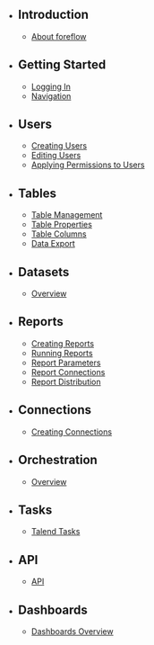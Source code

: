 - ## Introduction
    - [About foreflow](/docs/{{version}}/about)

- ## Getting Started
    - [Logging In](/docs/{{version}}/logging_in)
    - [Navigation](/docs/{{version}}/navigation)

- ## Users
    - [Creating Users](/docs/{{version}}/creating_users)
    - [Editing Users](/docs/{{version}}/editing_users)
    - [Applying Permissions to Users](/docs/{{version}}/user_permissions)
  
- ## Tables
    - [Table Management](/docs/{{version}}/table_management)
    - [Table Properties](/docs/{{version}}/table_properties)
    - [Table Columns](/docs/{{version}}/table_columns)
    - [Data Export](/docs/{{version}}/table_data_export)

- ## Datasets
    - [Overview](/docs/{{version}}/dataset_overview)

- ## Reports
    - [Creating Reports](/docs/{{version}}/creating_reports)
    - [Running Reports](/docs/{{version}}/running_reports)
    - [Report Parameters](/docs/{{version}}/report_parameters)
    - [Report Connections](/docs/{{version}}/report_connections)
    - [Report Distribution](/docs/{{version}}/report_distribution)

- ## Connections
    - [Creating Connections](/docs/{{version}}/creating_connections)

- ## Orchestration
    - [Overview](/docs/{{version}}/orchestration_overview)
  
- ## Tasks
    - [Talend Tasks](/docs/{{version}}/talend_tasks)

- ## API
    - [API](/docs/{{version}}/api)
  
- ## Dashboards
    - [Dashboards Overview](/docs/{{version}}/dashboards_overview)